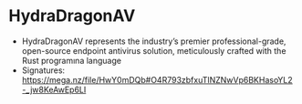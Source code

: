 # HydraDragonAV
- HydraDragonAV represents the industry’s premier professional-grade, open-source endpoint antivirus solution, meticulously crafted with the Rust programına language
- Signatures: https://mega.nz/file/HwY0mDQb#O4R793zbfxuTlNZNwVp6BKHasoYL2-_jw8KeAwEp6LI
